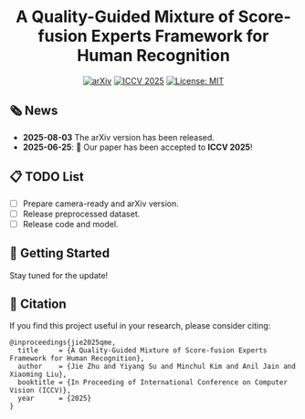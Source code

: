 <div align='center'>
  
# A Quality-Guided Mixture of Score-fusion Experts Framework for Human Recognition
[![arXiv](https://img.shields.io/badge/arXiv-2508.00053-b31b1b.svg)](https://arxiv.org/abs/2508.00053)
[![ICCV 2025](https://img.shields.io/badge/ICCV-2025-blue)](https://iccv.thecvf.com/Conferences/2025)
[![License: MIT](https://img.shields.io/badge/License-MIT-red)](https://github.com/jiezhu23/QME_ICCV25)
</div>

## 🗞️ News  
- **2025-08-03** The arXiv version has been released.
- **2025-06-25**: 🎉 Our paper has been accepted to **ICCV 2025**!  

## 📋 TODO List
- [ ] Prepare camera-ready and arXiv version.
- [ ] Release preprocessed dataset.
- [ ] Release code and model.

## 🚀 Getting Started  

Stay tuned for the update!

## 📄 Citation
If you find this project useful in your research, please consider citing:
```
@inproceedings{jie2025qme,
  title     = {A Quality-Guided Mixture of Score-fusion Experts Framework for Human Recognition},
  author    = {Jie Zhu and Yiyang Su and Minchul Kim and Anil Jain and Xiaoming Liu},
  booktitle = {In Proceeding of International Conference on Computer Vision (ICCV)},
  year      = {2025}
}
```

